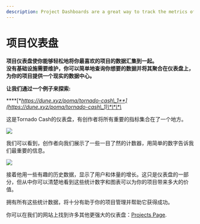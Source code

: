 ```yaml
---
description: Project Dashboards are a great way to track the metrics of your project.
---
```


# 项目仪表盘

**项目仪表盘使你能够轻松地将你最喜欢的项目的数据汇集到一起。**\
**没有基础设施需要维护，你可以简单地查询你想要的数据并将其聚合在仪表盘上，为你的项目提供一个现实的数据中心。**

**让我们通过一个例子来探索:**

\*\*\*\*[**https://dune.xyz/poma/tornado-cash\_1**](https://dune.xyz/poma/tornado-cash\_1)\*\*\*\*

这是Tornado Cash的仪表盘，有创作者将所有重要的指标集合在了一个地方。

![](<../../.gitbook/assets/image (18).png>)

我们可以看到，创作者向我们展示了一些一目了然的计数器，用简单的数字告诉我们最重要的信息。

![](<../../.gitbook/assets/image (18) (1).png>)

接着他用一些有趣的历史数据，显示了用户和体量的增长。这只是仪表盘的一部分，但从中你可以清楚地看到这些统计数字和图表可以为你的项目带来多大的价值。

拥有所有这些统计数据，将十分有助于你的项目管理并帮助它获得成功。

你可以在我们的网站上找到许多其他更强大的仪表盘：[Projects Page](https://dune.xyz/projects).
